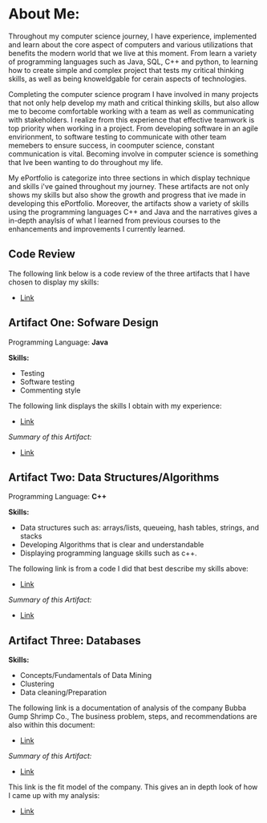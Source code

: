 # About Me:

Throughout my computer science journey, I have experience, implemented and learn about the core aspect of computers and various utilizations that benefits the modern world that we live at this moment. From learn a variety of programming languages such as Java, SQL, C++ and python, to learning how to create simple and complex project that tests my critical thinking skills, as well as being knoweldgable for cerain aspects of technologies. 

Completing the computer science program I have involved in many projects that not only help develop my math and critical thinking skills, but also allow me to become comfortable working with a team as well as communicating with stakeholders. I realize from this experience that effective teamwork is top priority when working in a project. From developing software in an agile envirionment, to software testing to communicate with other team memebers to ensure success, in coomputer science, constant communication is vital. Becoming involve in computer science is something that Ive been wanting to do throughout my life.

My ePortfolio is categorize into three sections in which display technique and skills i've gained throughout my journey. These artifacts are not only shows my skills but also show the growth and progress that ive made in developing this ePortfolio. Moreover, the artifacts show a variety of skills using the programming languages C++ and Java and the narratives gives a in-depth anaylsis of what I learned from previous courses to the enhancements and improvements I currently learned.


## Code Review ##
The following link below is a code review of the three artifacts that I have chosen to display my skills:

- [Link](https://github.com/basslove28/basslove28.github.io/blob/gh-pages/Code%20Review%20Video.docx)

## **Artifact One: Sofware Design**

Programming Language: **Java**

**Skills:**

- Testing
- Software testing
- Commenting style

The following link displays the skills I obtain with my experience:

- [Link](https://github.com/basslove28/basslove28.github.io/blob/gh-pages/App.java)

*Summary of this Artifact:*
- [Link](https://github.com/basslove28/basslove28.github.io/blob/gh-pages/Narrative%201.docx)

## **Artifact Two: Data Structures/Algorithms**

Programming Language: **C++**

**Skills:**

- Data structures such as: arrays/lists, queueing, hash tables, strings, and stacks
- Developing Algorithms that is clear and understandable
- Displaying programming language skills such as c++.

The following link is from a code I did that best describe my skills above:

- [Link](https://github.com/basslove28/basslove28.github.io/blob/gh-pages/Cs260enhancment.cp)

*Summary of this Artifact:*
- [Link](https://github.com/basslove28/basslove28.github.io/blob/gh-pages/Narrative%202.docx)

## **Artifact Three: Databases**

**Skills:**

- Concepts/Fundamentals of Data Mining  
- Clustering 
- Data cleaning/Preparation 

The following link is a documentation of analysis of the company Bubba Gump Shrimp Co., The business problem, steps, and recommendations are also within this document:

- [Link](https://github.com/basslove28/basslove28.github.io/blob/gh-pages/Bubba%20Gump%20Final%20Project.docx)

*Summary of this Artifact:*
- [Link](https://github.com/basslove28/basslove28.github.io/blob/gh-pages/Narrative%203.docx)

This link is the fit model of the company. This gives an in depth look of how I came up with my analysis:

- [Link](https://github.com/basslove28/basslove28.github.io/blob/gh-pages/Fit%20Model.pdf)




